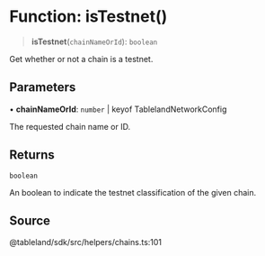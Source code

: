 # Function: isTestnet()

> **isTestnet**(`chainNameOrId`): `boolean`

Get whether or not a chain is a testnet.

## Parameters

• **chainNameOrId**: `number` \| keyof TablelandNetworkConfig

The requested chain name or ID.

## Returns

`boolean`

An boolean to indicate the testnet classification of the given chain.

## Source

@tableland/sdk/src/helpers/chains.ts:101
